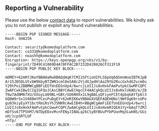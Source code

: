## Reporting a Vulnerability

Please use the below [contact data](https://komodoplatform.com/.well-known/security.txt.asc) to report vulnerabilities. We kindly ask you to not publish or exploit any found vulnerabilities. 

```
-----BEGIN PGP SIGNED MESSAGE-----
Hash: SHA256

Contact: security@komodoplatform.com
Contact: ca333@komodoplatform.com
Contact: noashh@komodoplatform.com
Encryption: https://keys.openpgp.org/vks/v1/by-fingerprint/7D49C41069D4A78FFAC2B7232D420826CF311F19
-----BEGIN PGP PUBLIC KEY BLOCK-----

mDMEY+62mRYJKwYBBAHaRw8BAQdAqK7CMI2SFtioUIFLSbpUq6QSmnWueIBTKJpB
Ar15JBS0LUtvbW9kbyBTZWN1cml0eSA8c2VjdXJpdHlAa29tb2RvcGxhdGZvcm0u
Y29tPoiZBBMWCgBBFiEEfUnEEGnUp4/6wrcjLUIIJs8xHxkFAmPutpkCGwMFCQPC
ZwAFCwkIBwICIgIGFQoJCAsCBBYCAwECHgcCF4AACgkQLUIIJs8xHxlU6AD/e/Z8
T6w7AdNM6fXU/UXoyLU09BL+GBt/GU6RHXx1L9gBALyQFiyeFCEt4pbqkAYfp6l3
GQ8W9r5x1V480mYPCesPuDgEY+62mRIKKwYBBAGXVQEFAQEHQNxl9WfOg69rsUPo
gu03kiyEyXY1bctRmiRsYhJ5NKRcAwEIB4h+BBgWCgAmFiEEfUnEEGnUp4/6wrcj
LUIIJs8xHxkFAmPutpkCGwwFCQPCZwAACgkQLUIIJs8xHxmRIQEA1Yy+bAqf7ZMJ
mDfSs67TPShM7/N7DpEDxvMcnFENyJIBALq2kCSyBYBUuPYbPUunMq3LwkNS/GUz
oH/1cpSRTLUF
=hTp/
-----END PGP PUBLIC KEY BLOCK-----
```
